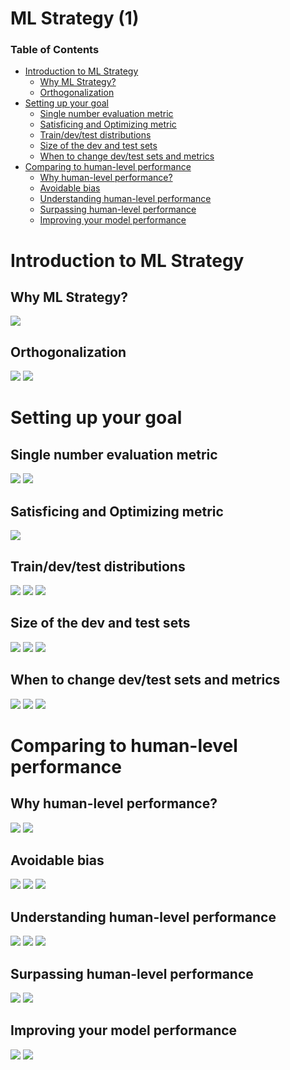 # ML Strategy (1)

### Table of Contents
- [Introduction to ML Strategy](#intro)
	- [Why ML Strategy?](#why)
	- [Orthogonalization](#ortho)
- [Setting up your goal](#setting)
	- [Single number evaluation metric](#single)
	- [Satisficing and Optimizing metric](#satisficing)
	- [Train/dev/test distributions](#train)
	- [Size of the dev and test sets](#size)
	- [When to change dev/test sets and metrics](#when)
- [Comparing to human-level performance](#comparing)
	- [Why human-level performance?](#whyh)
	- [Avoidable bias](#avoidable)
	- [Understanding human-level performance](#understand)
	- [Surpassing human-level performance](#surpass)
	- [Improving your model performance](#improve)

<a name="intro"></a>
# Introduction to ML Strategy

<a name="why"></a>
## Why ML Strategy?
![](images/video1/Slide2.JPG)

<a name="ortho"></a>
## Orthogonalization
![](images/video2/Slide2.JPG)
![](images/video2/Slide3.JPG)

<a name="setting"></a>
# Setting up your goal

<a name="single"></a>
## Single number evaluation metric
![](images/video3/Slide2.JPG)
![](images/video3/Slide3.JPG)

<a name="satisficing"></a>
## Satisficing and Optimizing metric
![](images/video4/Slide2.JPG)

<a name="train"></a>
## Train/dev/test distributions
![](images/video5/Slide2.JPG)
![](images/video5/Slide3.JPG)
![](images/video5/Slide4.JPG)

<a name="size"></a>
## Size of the dev and test sets
![](images/video6/Slide2.JPG)
![](images/video6/Slide3.JPG)
![](images/video6/Slide4.JPG)

<a name="when"></a>
## When to change dev/test sets and metrics
![](images/video7/Slide2.JPG)
![](images/video7/Slide3.JPG)
![](images/video7/Slide4.JPG)

<a name="comparing"></a>
# Comparing to human-level performance

<a name="whyh"></a>
## Why human-level performance?
![](images/video8/Slide2.JPG)
![](images/video8/Slide3.JPG)

<a name="avoidable"></a>
## Avoidable bias
![](images/video9/Slide2.JPG)
![](images/video9/Slide3.JPG)
![](images/video9/Slide4.JPG)

<a name="understand"></a>
## Understanding human-level performance
![](images/video10/Slide2.JPG)
![](images/video10/Slide3.JPG)
![](images/video10/Slide4.JPG)

<a name="surpass"></a>
## Surpassing human-level performance
![](images/video11/Slide2.JPG)
![](images/video11/Slide3.JPG)

<a name="improve"></a>
## Improving your model performance
![](images/video12/Slide2.JPG)
![](images/video12/Slide3.JPG)
